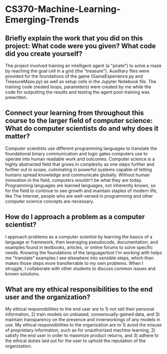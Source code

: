 # CS370-Machine-Learning-Emerging-Trends
Briefly explain the work that you did on this project: What code were you given? What code did you create yourself?
--
The project involved training an intelligent agent (a "pirate") to solve a maze by reaching the goal cell in a grid (the "treasure"). Auxilliary files were provided for the foundations of the game (GameExperience.py and TreasureMaze.py) as well as setup cells in the Jupyter Notebook file. The training code (nested loops, parameters) were created by me while the code for outputting the results and testing the agent post-training was prewritten.

Connect your learning from throughout this course to the larger field of computer science:
What do computer scientists do and why does it matter?
--
Computer scientists use different programming languages to translate the foundational binary communication and logic gates computers use to operate into human readable work and outcomes. Computer science is a highly abstracted field that grows in complexity as one steps further and further out in scope, culminating in powerful systems capable of letting humans spread knowledge and communicate globally. Without human innovation in the field, computers wouldn't be what they are today. Programming languages are learned languages, not inherently known, so for the field to continue to see growth and maintain staples of modern life, like The Internet, people who are well-versed in programming and other computer science concepts are necessary.

How do I approach a problem as a computer scientist?
--
I approach problems as a computer scientist by learning the basics of a language or framework, then leveraging pseudocode, documentation, and examples found in textbooks, articles, or online forums to solve specific needs. Knowing the foundations of the language/tool I'm working with helps me "translate" examples I see elsewhere into sensible steps, which then makes those steps more transferrable to my own problems. When I struggle, I collaborate with other students to discuss common issues and known solutions.

What are my ethical responsibilities to the end user and the organization?
--
My ethical responsibilities to the end user are to 1) not sell their personal information, 2) train models on unbiased, consensually-gained data, and 3) maintain transparency on the presence and innerworkings of any models in use. My ethical responsibilities to the organization are to 1) avoid the misuse of proprietary information, such as for unauthorized machine learning, 2) satisfy the end user in order to maximize product returns, and 3) adhere to the ethical duties laid out for the user to uphold the reputation of the organization.
